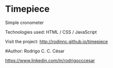 # Timepiece
Simple cronometer 

Technologies used:
HTML / CSS / JavaScript

Visit the project:
http://rodjnnc.github.io/timepiece

#Author:
Rodrigo C. C. César

https://www.linkedin.com/in/rodrigocccesar
